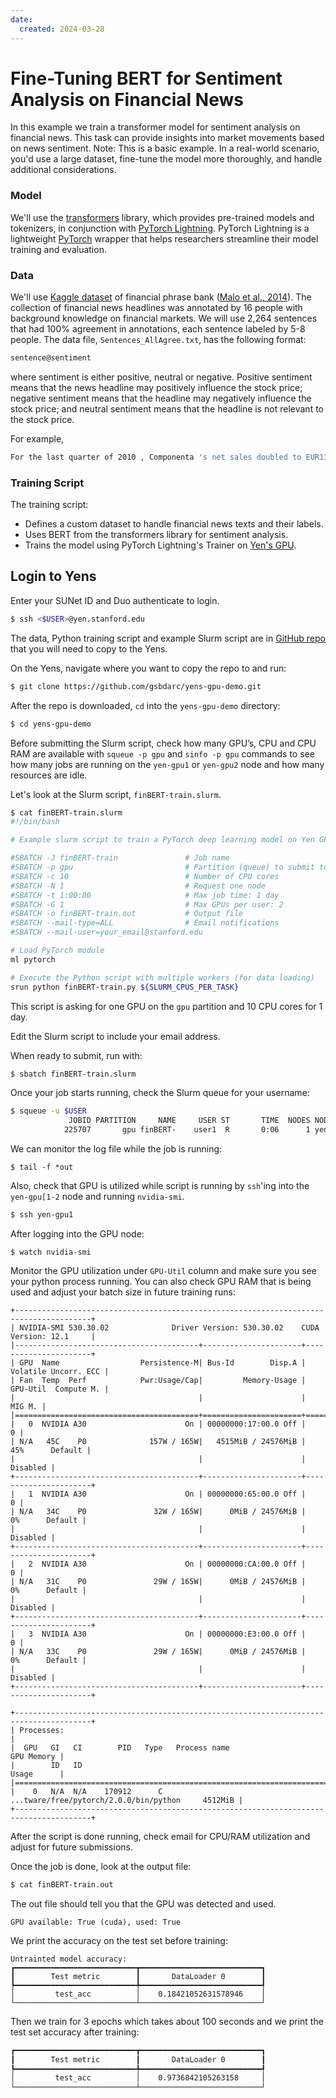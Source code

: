 ```yaml
---
date:
  created: 2024-03-28
---
```



# Fine-Tuning BERT for Sentiment Analysis on Financial News

In this example we train a transformer model for sentiment analysis on financial news. This task can provide insights into market movements based on news sentiment. Note: This is a basic example. In a real-world scenario, you'd use a large dataset, fine-tune the model more thoroughly, and handle additional considerations.

<!-- more -->
### Model

We'll use the <a href="https://huggingface.co/docs/transformers/index/" target="_blank">transformers</a> library, which provides pre-trained models and tokenizers, in conjunction with <a href="https://pypi.org/project/pytorch-lightning/" target="_blank">PyTorch Lightning</a>. PyTorch Lightning is a lightweight <a href="https://pytorch.org/" target="_blank">PyTorch</a> wrapper that helps researchers streamline their model training and evaluation. 

### Data
We'll use <a href="https://www.kaggle.com/datasets/ankurzing/sentiment-analysis-for-financial-news/" target="_blank">Kaggle dataset</a> of financial phrase bank (<a href="https://arxiv.org/abs/1307.5336" target="_blank">Malo et al., 2014</a>). The collection of financial news headlines was annotated by 16 people with background knowledge on financial markets. We will use 2,264 sentences that had 100% agreement in annotations, each sentence labeled by 5-8 people. The data file, `Sentences_AllAgree.txt`, has the following format:

```bash
sentence@sentiment
```
where sentiment is either positive, neutral or negative. Positive sentiment means that the news headline may positively influence the stock price; negative sentiment means that the headline may negatively influence the stock price; and neutral sentiment means that the headline is not relevant to the stock price. 

For example, 

```bash
For the last quarter of 2010 , Componenta 's net sales doubled to EUR131m from EUR76m for the same period a year earlier , while it moved to a zero pre-tax profit from a pre-tax loss of EUR7m .@positive
``` 
 

### Training Script

The training script:

- Defines a custom dataset to handle financial news texts and their labels.
- Uses BERT from the transformers library for sentiment analysis.
- Trains the model using PyTorch Lightning's Trainer on <a href="/topicGuides/yenGPU.html" target="_blank">Yen's GPU</a>.


## Login to Yens

Enter your SUNet ID and Duo authenticate to login.

```bash
$ ssh <$USER>@yen.stanford.edu
```

The data, Python training script and example Slurm script are in <a href="https://github.com/gsbdarc/yens-gpu-demo" target="_blank">GitHub repo</a> that you will need to copy to the Yens.  

On the Yens, navigate where you want to copy the repo to and run:

```bash
$ git clone https://github.com/gsbdarc/yens-gpu-demo.git  
```

After the repo is downloaded, `cd` into the `yens-gpu-demo` directory:

```bash
$ cd yens-gpu-demo
```

Before submitting the Slurm script, check how many GPU’s, CPU and CPU RAM are available with `squeue -p gpu` and `sinfo -p gpu` commands to see how many jobs are running on the `yen-gpu1` or `yen-gpu2` node and how many resources are idle.

Let's look at the Slurm script, `finBERT-train.slurm`.

```bash
$ cat finBERT-train.slurm
#!/bin/bash

# Example slurm script to train a PyTorch deep learning model on Yen GPU

#SBATCH -J finBERT-train               # Job name
#SBATCH -p gpu                         # Partition (queue) to submit to
#SBATCH -c 10                          # Number of CPU cores
#SBATCH -N 1                           # Request one node
#SBATCH -t 1:00:00                     # Max job time: 1 day
#SBATCH -G 1                           # Max GPUs per user: 2
#SBATCH -o finBERT-train.out           # Output file
#SBATCH --mail-type=ALL                # Email notifications
#SBATCH --mail-user=your_email@stanford.edu

# Load PyTorch module
ml pytorch

# Execute the Python script with multiple workers (for data loading)
srun python finBERT-train.py ${SLURM_CPUS_PER_TASK}
```

This script is asking for one GPU on the `gpu` partition and 10 CPU cores for 1 day.

Edit the Slurm script to include your email address. 

When ready to submit, run with:

```bash
$ sbatch finBERT-train.slurm
```

Once your job starts running, check the Slurm queue for your username:

```bash
$ squeue -u $USER
             JOBID PARTITION     NAME     USER ST       TIME  NODES NODELIST(REASON)
            225707       gpu finBERT-    user1  R       0:06      1 yen-gpu1
```

We can monitor the log file while the job is running:

```
$ tail -f *out
```

Also, check that GPU is utilized while script is running by `ssh`'ing into the `yen-gpu[1-2` node and running `nvidia-smi`.

```bash
$ ssh yen-gpu1
```

After logging into the GPU node:
```
$ watch nvidia-smi
```

Monitor the GPU utilization under `GPU-Util` column and make sure you see your python process running. You can also
check GPU RAM that is being used and adjust your batch size in future training runs:

```
+---------------------------------------------------------------------------------------+
| NVIDIA-SMI 530.30.02              Driver Version: 530.30.02    CUDA Version: 12.1     |
|-----------------------------------------+----------------------+----------------------+
| GPU  Name                  Persistence-M| Bus-Id        Disp.A | Volatile Uncorr. ECC |
| Fan  Temp  Perf            Pwr:Usage/Cap|         Memory-Usage | GPU-Util  Compute M. |
|                                         |                      |               MIG M. |
|=========================================+======================+======================|
|   0  NVIDIA A30                      On | 00000000:17:00.0 Off |                    0 |
| N/A   45C    P0              157W / 165W|   4515MiB / 24576MiB |     45%      Default |
|                                         |                      |             Disabled |
+-----------------------------------------+----------------------+----------------------+
|   1  NVIDIA A30                      On | 00000000:65:00.0 Off |                    0 |
| N/A   34C    P0               32W / 165W|      0MiB / 24576MiB |      0%      Default |
|                                         |                      |             Disabled |
+-----------------------------------------+----------------------+----------------------+
|   2  NVIDIA A30                      On | 00000000:CA:00.0 Off |                    0 |
| N/A   31C    P0               29W / 165W|      0MiB / 24576MiB |      0%      Default |
|                                         |                      |             Disabled |
+-----------------------------------------+----------------------+----------------------+
|   3  NVIDIA A30                      On | 00000000:E3:00.0 Off |                    0 |
| N/A   33C    P0               29W / 165W|      0MiB / 24576MiB |      0%      Default |
|                                         |                      |             Disabled |
+-----------------------------------------+----------------------+----------------------+

+---------------------------------------------------------------------------------------+
| Processes:                                                                            |
|  GPU   GI   CI        PID   Type   Process name                            GPU Memory |
|        ID   ID                                                             Usage      |
|=======================================================================================|
|    0   N/A  N/A    170912      C   ...tware/free/pytorch/2.0.0/bin/python     4512MiB |
+---------------------------------------------------------------------------------------+
```

After the script is done running, check email for CPU/RAM utilization and adjust for future submissions.


Once the job is done, look at the output file:

```bash
$ cat finBERT-train.out 
```

The out file should tell you that the GPU was detected and used.

```
GPU available: True (cuda), used: True
```
We print the accuracy on the test set before training:

```
Untrainted model accuracy:
┏━━━━━━━━━━━━━━━━━━━━━━━━━━━┳━━━━━━━━━━━━━━━━━━━━━━━━━━━┓
┃        Test metric        ┃       DataLoader 0        ┃
┡━━━━━━━━━━━━━━━━━━━━━━━━━━━╇━━━━━━━━━━━━━━━━━━━━━━━━━━━┩
│         test_acc          │    0.18421052631578946    │
└───────────────────────────┴───────────────────────────┘
```

Then we train for 3 epochs which takes about 100 seconds and we print the test set accuracy after training:

```bash
┏━━━━━━━━━━━━━━━━━━━━━━━━━━━┳━━━━━━━━━━━━━━━━━━━━━━━━━━━┓
┃        Test metric        ┃       DataLoader 0        ┃
┡━━━━━━━━━━━━━━━━━━━━━━━━━━━╇━━━━━━━━━━━━━━━━━━━━━━━━━━━┩
│         test_acc          │    0.9736842105263158     │
└───────────────────────────┴───────────────────────────┘
```

